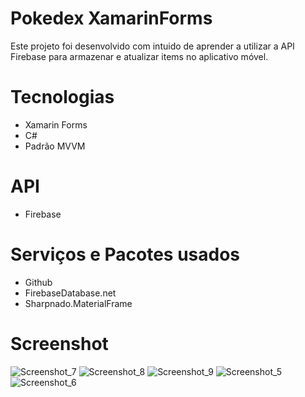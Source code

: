 # Pokedex XamarinForms

Este projeto foi desenvolvido com intuido de aprender a utilizar a API Firebase para armazenar e atualizar items no aplicativo móvel.

# Tecnologias

- Xamarin Forms
- C#
- Padrão MVVM

# API

- Firebase

# Serviços e Pacotes usados

- Github
- FirebaseDatabase.net
- Sharpnado.MaterialFrame

# Screenshot

![Screenshot_7](https://user-images.githubusercontent.com/105067158/233405762-68fa7372-26bf-4577-971f-0df69d9c9004.png)
![Screenshot_8](https://user-images.githubusercontent.com/105067158/233405925-4937a348-f973-4622-8249-d62f461b80d2.png)
![Screenshot_9](https://user-images.githubusercontent.com/105067158/233405935-55f617c9-63cb-47a1-a4ea-d2c850eb81ed.png)
![Screenshot_5](https://user-images.githubusercontent.com/105067158/233405958-cb1c7be1-4c93-4adf-b426-5c1270cceb6e.png)
![Screenshot_6](https://user-images.githubusercontent.com/105067158/233405967-ba2d5906-ffb9-4116-b73a-05616e58771a.png)
